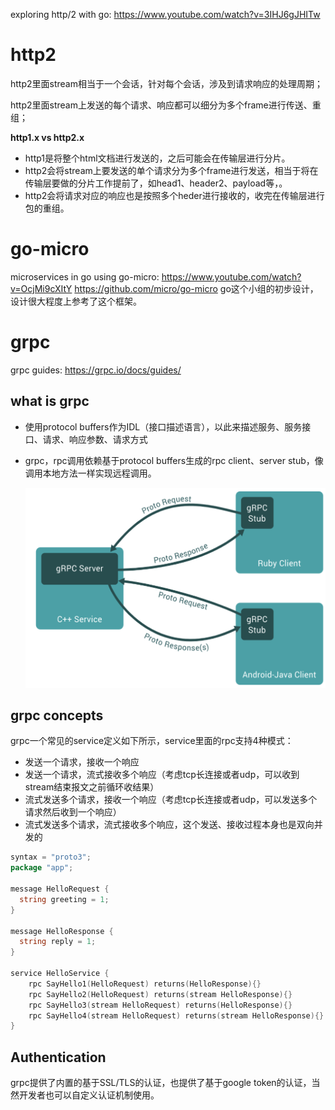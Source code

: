 exploring http/2 with go: https://www.youtube.com/watch?v=3IHJ6gJHITw



# http2

http2里面stream相当于一个会话，针对每个会话，涉及到请求响应的处理周期；

http2里面stream上发送的每个请求、响应都可以细分为多个frame进行传送、重组；

**http1.x vs http2.x**

- http1是将整个html文档进行发送的，之后可能会在传输层进行分片。
- http2会将stream上要发送的单个请求分为多个frame进行发送，相当于将在传输层要做的分片工作提前了，如head1、header2、payload等，。
- http2会将请求对应的响应也是按照多个heder进行接收的，收完在传输层进行包的重组。

# go-micro

microservices in go using go-micro: https://www.youtube.com/watch?v=OcjMi9cXItY
                                                              https://github.com/micro/go-micro
go这个小组的初步设计，设计很大程度上参考了这个框架。


# grpc

grpc guides: https://grpc.io/docs/guides/

## what is grpc

- 使用protocol buffers作为IDL（接口描述语言），以此来描述服务、服务接口、请求、响应参数、请求方式

- grpc，rpc调用依赖基于protocol buffers生成的rpc client、server stub，像调用本地方法一样实现远程调用。

  <img src="assets/image-20190705104832559.png" style="height:320px">

## grpc concepts

grpc一个常见的service定义如下所示，service里面的rpc支持4种模式：

- 发送一个请求，接收一个响应
- 发送一个请求，流式接收多个响应（考虑tcp长连接或者udp，可以收到stream结束报文之前循环收结果）
- 流式发送多个请求，接收一个响应（考虑tcp长连接或者udp，可以发送多个请求然后收到一个响应）
- 流式发送多个请求，流式接收多个响应，这个发送、接收过程本身也是双向并发的

```go
syntax = "proto3";
package "app";

message HelloRequest {
  string greeting = 1;
}

message HelloResponse {
  string reply = 1;
}

service HelloService {
    rpc SayHello1(HelloRequest) returns(HelloResponse){}
    rpc SayHello2(HelloRequest) returns(stream HelloResponse){}
    rpc SayHello3(stream HelloRequest) returns(HelloResponse){}
    rpc SayHello4(stream HelloRequest) returns(stream HelloResponse){}
}
```



## Authentication

grpc提供了内置的基于SSL/TLS的认证，也提供了基于google token的认证，当然开发者也可以自定义认证机制使用。



